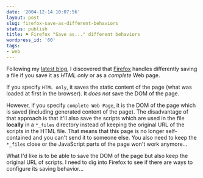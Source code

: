 ```yaml
---
date: '2004-12-14 10:07:56'
layout: post
slug: firefox-save-as-different-behaviors
status: publish
title: ⚑ Firefox "Save as..." different behaviors
wordpress_id: '60'
tags:
- web
---
```


Following my [latest blog](http://www.jmesnil.net/weblog/2004/12/local-crc-cards-whiteboard.html), I discovered that [Firefox](http://mozilla.org/products/firefox) handles differently saving a file if you save it as _HTML only_ or as a _complete_ Web page.  

If you specify `HTML only`, it saves the static content of the page (what was loaded at first in the browser). It _does not_ save the DOM of the page.  

However, if you specify `complete Web Page`, it is the DOM of the page which is saved (including generated content of the page). The disadvantage of that approach is that it'll also save the scripts which are used in the file **locally** in a `*_files` directory instead of  keeping the original URL of the scripts in the HTML file. That means that this page is no longer self-contained and you can't send it to someone else. You also need to keep the `*_files` close or the JavaScript parts of the page won't work anymore...




What I'd like is to be able to save the DOM of the page but also keep the original URL of scripts. I need to dig into Firefox to see if there are ways to configure its saving behavior...
